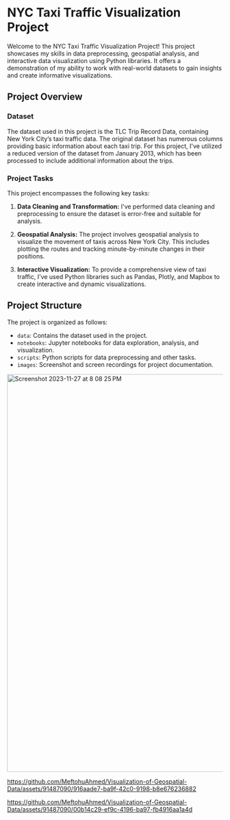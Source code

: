 # NYC Taxi Traffic Visualization Project

Welcome to the NYC Taxi Traffic Visualization Project! This project showcases my skills in data preprocessing, geospatial analysis, and interactive data visualization using Python libraries. It offers a demonstration of my ability to work with real-world datasets to gain insights and create informative visualizations.

## Project Overview

### Dataset
The dataset used in this project is the TLC Trip Record Data, containing New York City’s taxi traffic data. The original dataset has numerous columns providing basic information about each taxi trip. For this project, I've utilized a reduced version of the dataset from January 2013, which has been processed to include additional information about the trips.

### Project Tasks

This project encompasses the following key tasks:

1. **Data Cleaning and Transformation:** I've performed data cleaning and preprocessing to ensure the dataset is error-free and suitable for analysis.

2. **Geospatial Analysis:** The project involves geospatial analysis to visualize the movement of taxis across New York City. This includes plotting the routes and tracking minute-by-minute changes in their positions.

3. **Interactive Visualization:** To provide a comprehensive view of taxi traffic, I've used Python libraries such as Pandas, Plotly, and Mapbox to create interactive and dynamic visualizations.

## Project Structure

The project is organized as follows:

- `data`: Contains the dataset used in the project.
- `notebooks`: Jupyter notebooks for data exploration, analysis, and visualization.
- `scripts`: Python scripts for data preprocessing and other tasks.
- `images`: Screenshot and screen recordings for project documentation.


<img width="928" alt="Screenshot 2023-11-27 at 8 08 25 PM" src="https://github.com/MeftohuAhmed/Visualization-of-Geospatial-Data/assets/91487090/e7c9525a-7bbe-4d08-832b-513d2b7fef2f">


https://github.com/MeftohuAhmed/Visualization-of-Geospatial-Data/assets/91487090/916aade7-ba9f-42c0-9198-b8e676236882



https://github.com/MeftohuAhmed/Visualization-of-Geospatial-Data/assets/91487090/00b14c29-ef9c-4196-ba97-fb4916aa1a4d

